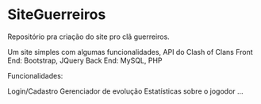 # SiteGuerreiros
Repositório pra criação do site pro clã guerreiros.

Um site simples com algumas funcionalidades,
API do Clash of Clans
Front End: Bootstrap, JQuery
Back End: MySQL, PHP

Funcionalidades:

Login/Cadastro
Gerenciador de evolução
Estatísticas sobre o jogodor
...
